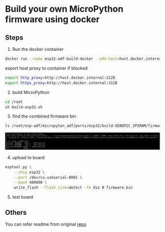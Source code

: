 # Build your own MicroPython firmware using docker


## Steps

1. Run the docker container

```sh
docker run --name esp32-adf-build-docker --add-host=host.docker.internal:host-gateway -it --rm robbietree/esp32-adf-build-docker:0.0.10
```

export host proxy to container if blocked
```sh
export http_proxy=http://host.docker.internal:3128
export https_proxy=http://host.docker.internal:3128
```

2. build MicroPython

```sh
cd /root
sh build-esp32.sh
```

3. find the combined firmware bin

```sh
ls /root/esp-adf/micropyton_adf/ports/esp32/build-GENERIC_SPIRAM/firmware.bin
```

![build-success](https://raw.githubusercontent.com/unseel/docker-micropython-tools-esp32-adf/master/build-success.png)

4. upload to board

```sh
esptool.py \
    --chip esp32 \
    --port /dev/cu.usbserial-0001 \
    --baud 460800 \
    write_flash --flash_size=detect -fm dio 0 firmware.bin
```

5. test board

## Others

You can refer readme from original [repo](https://github.com/tionebrr/docker-micropython-tools-esp32)

